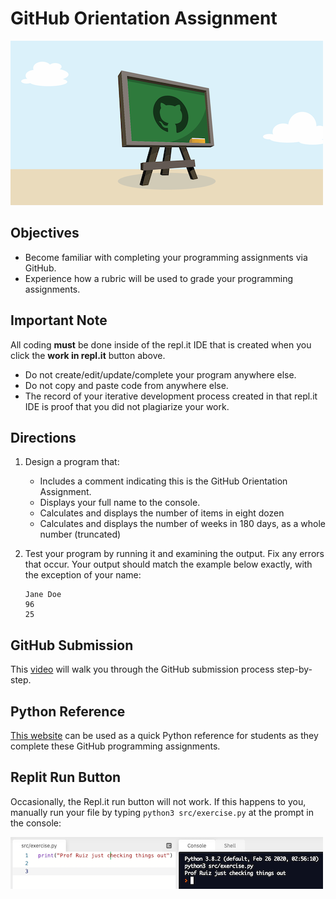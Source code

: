 # GitHub Orientation Assignment
![](assets/github-classroom.png)

## Objectives
- Become familiar with completing your programming assignments via GitHub.
- Experience how a rubric will be used to grade your programming assignments.

## Important Note
All coding **must** be done inside of the repl.it IDE that is created when you click the **work in repl.it** button above. 
- Do not create/edit/update/complete your program anywhere else.
- Do not copy and paste code from anywhere else.
- The record of your iterative development process created in that repl.it IDE is proof that you did not plagiarize your work. 

## Directions
1. Design a program that:
    - Includes a comment indicating this is the GitHub Orientation Assignment.
    - Displays your full name to the console.
    - Calculates and displays the number of items in eight dozen
    - Calculates and displays the number of weeks in 180 days, as a whole number (truncated)   
2. Test your program by running it and examining the output. Fix any errors that occur. Your output should match the example below exactly, with the exception of your name:

    ```console
    Jane Doe
    96
    25
    ```

## GitHub Submission
This [video](https://youtu.be/gdc-SYhRFCM) will walk you through the GitHub submission process step-by-step. 

## Python Reference
[This website](https://cs-1400.github.io/) can be used as a quick Python reference for students as they complete these GitHub programming assignments.

## Replit Run Button 
Occasionally, the Repl.it run button will not work. If this happens to you, manually run your file by typing `python3 src/exercise.py` at the prompt in the console:

![](assets/manual-execution.png)

